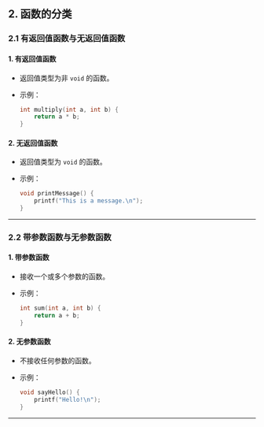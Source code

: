 ## **2. 函数的分类**

### **2.1 有返回值函数与无返回值函数**

#### **1. 有返回值函数**

- 返回值类型为非 `void` 的函数。
- 示例：

  ```c
  int multiply(int a, int b) {
      return a * b;
  }
  ```

#### **2. 无返回值函数**

- 返回值类型为 `void` 的函数。
- 示例：

  ```c
  void printMessage() {
      printf("This is a message.\n");
  }
  ```

---

### **2.2 带参数函数与无参数函数**

#### **1. 带参数函数**

- 接收一个或多个参数的函数。
- 示例：

  ```c
  int sum(int a, int b) {
      return a + b;
  }
  ```

#### **2. 无参数函数**

- 不接收任何参数的函数。
- 示例：

  ```c
  void sayHello() {
      printf("Hello!\n");
  }
  ```

---